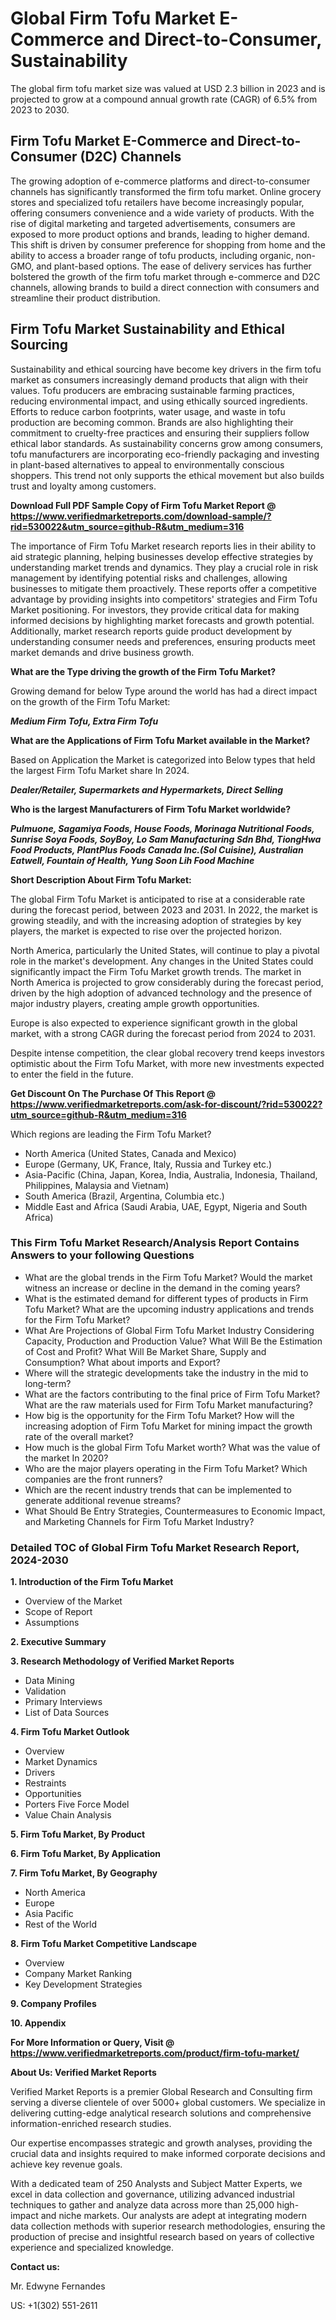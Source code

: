 <h1>Global Firm Tofu Market E-Commerce and Direct-to-Consumer, Sustainability</h1><p class=""><p>The global firm tofu market size was valued at USD 2.3 billion in 2023 and is projected to grow at a compound annual growth rate (CAGR) of 6.5% from 2023 to 2030.</p> <h2>Firm Tofu Market E-Commerce and Direct-to-Consumer (D2C) Channels</h2> <p>The growing adoption of e-commerce platforms and direct-to-consumer channels has significantly transformed the firm tofu market. Online grocery stores and specialized tofu retailers have become increasingly popular, offering consumers convenience and a wide variety of products. With the rise of digital marketing and targeted advertisements, consumers are exposed to more product options and brands, leading to higher demand. This shift is driven by consumer preference for shopping from home and the ability to access a broader range of tofu products, including organic, non-GMO, and plant-based options. The ease of delivery services has further bolstered the growth of the firm tofu market through e-commerce and D2C channels, allowing brands to build a direct connection with consumers and streamline their product distribution. <h2>Firm Tofu Market Sustainability and Ethical Sourcing</h2> <p>Sustainability and ethical sourcing have become key drivers in the firm tofu market as consumers increasingly demand products that align with their values. Tofu producers are embracing sustainable farming practices, reducing environmental impact, and using ethically sourced ingredients. Efforts to reduce carbon footprints, water usage, and waste in tofu production are becoming common. Brands are also highlighting their commitment to cruelty-free practices and ensuring their suppliers follow ethical labor standards. As sustainability concerns grow among consumers, tofu manufacturers are incorporating eco-friendly packaging and investing in plant-based alternatives to appeal to environmentally conscious shoppers. This trend not only supports the ethical movement but also builds trust and loyalty among customers.</p> </p><p class=""><strong>Download Full PDF Sample Copy of Firm Tofu Market Report @ <a href="https://www.verifiedmarketreports.com/download-sample/?rid=530022&utm_source=github-R&utm_medium=316" target="_blank">https://www.verifiedmarketreports.com/download-sample/?rid=530022&utm_source=github-R&utm_medium=316</a></strong></p><p>The importance of&nbsp;Firm Tofu Market research reports lies in their ability to aid strategic planning, helping businesses develop effective strategies by understanding market trends and dynamics. They play a crucial role in risk management by identifying potential risks and challenges, allowing businesses to mitigate them proactively. These reports offer a competitive advantage by providing insights into competitors' strategies and Firm Tofu Market positioning. For investors, they provide critical data for making informed decisions by highlighting market forecasts and growth potential. Additionally, market research reports guide product development by understanding consumer needs and preferences, ensuring products meet market demands and drive business growth.</p><p><strong>What are the&nbsp;Type driving the growth of the Firm Tofu Market?</strong></p><p id="" class="">Growing demand for below Type around the world has had a direct impact on the growth of the Firm Tofu Market:</p><p class=""><em><strong>Medium Firm Tofu, Extra Firm Tofu</strong></em></p><p class=""><strong>What are the&nbsp;Applications&nbsp;of Firm Tofu Market available in the Market?</strong></p><p id="" class="">Based on Application the Market is categorized into Below types that held the largest Firm Tofu Market share In 2024.</p><p class=""><em><strong>Dealer/Retailer, Supermarkets and Hypermarkets, Direct Selling</strong></em></p><p class=""><strong>Who is the largest Manufacturers of Firm Tofu Market worldwide?</strong></p><p><em><strong>Pulmuone, Sagamiya Foods, House Foods, Morinaga Nutritional Foods, Sunrise Soya Foods, SoyBoy, Lo Sam Manufacturing Sdn Bhd, TiongHwa Food Products, PlantPlus Foods Canada Inc.(Sol Cuisine), Australian Eatwell, Fountain of Health, Yung Soon Lih Food Machine</strong></em></p><p id="" class=""><strong>Short Description About Firm Tofu Market:</strong></p><p>The global Firm Tofu Market is anticipated to rise at a considerable rate during the forecast period, between 2023 and 2031. In 2022, the market is growing steadily, and with the increasing adoption of strategies by key players, the market is expected to rise over the projected horizon.</p><p>North America, particularly the United States, will continue to play a pivotal role in the market's development. Any changes in the United States could significantly impact the Firm Tofu Market growth trends. The market in North America is projected to grow considerably during the forecast period, driven by the high adoption of advanced technology and the presence of major industry players, creating ample growth opportunities.</p><p>Europe is also expected to experience significant growth in the global market, with a strong CAGR during the forecast period from 2024 to 2031.</p><p>Despite intense competition, the clear global recovery trend keeps investors optimistic about the Firm Tofu Market, with more new investments expected to enter the field in the future.</p><p id="" class=""><strong>Get Discount On The Purchase Of This Report @ <a href="https://www.verifiedmarketreports.com/ask-for-discount/?rid=530022?utm_source=github-R&utm_medium=316" target="_blank">https://www.verifiedmarketreports.com/ask-for-discount/?rid=530022?utm_source=github-R&utm_medium=316</a></strong></p><p class="">Which regions are leading the Firm Tofu Market?</p><ul><li>North America (United States, Canada and Mexico)</li><li>Europe (Germany, UK, France, Italy, Russia and Turkey etc.)</li><li>Asia-Pacific (China, Japan, Korea, India, Australia, Indonesia, Thailand, Philippines, Malaysia and Vietnam)</li><li>South America (Brazil, Argentina, Columbia etc.)</li><li>Middle East and Africa (Saudi Arabia, UAE, Egypt, Nigeria and South Africa)</li></ul><h3 id="" class="">This Firm Tofu Market Research/Analysis Report Contains Answers to your following Questions</h3><ul><li>What are the global trends in the Firm Tofu Market? Would the market witness an increase or decline in the demand in the coming years?</li><li>What is the estimated demand for different types of products in Firm Tofu Market? What are the upcoming industry applications and trends for the Firm Tofu Market?</li><li>What Are Projections of Global Firm Tofu Market Industry Considering Capacity, Production and Production Value? What Will Be the Estimation of Cost and Profit? What Will Be Market Share, Supply and Consumption? What about imports and Export?</li><li>Where will the strategic developments take the industry in the mid to long-term?</li><li>What are the factors contributing to the final price of Firm Tofu Market? What are the raw materials used for Firm Tofu Market manufacturing?</li><li>How big is the opportunity for the Firm Tofu Market? How will the increasing adoption of Firm Tofu Market for mining impact the growth rate of the overall market?</li><li>How much is the global Firm Tofu Market worth? What was the value of the market In 2020?</li><li>Who are the major players operating in the Firm Tofu Market? Which companies are the front runners?</li><li>Which are the recent industry trends that can be implemented to generate additional revenue streams?</li><li>What Should Be Entry Strategies, Countermeasures to Economic Impact, and Marketing Channels for Firm Tofu Market Industry?</li></ul><h3 id="" class="">Detailed TOC of Global Firm Tofu Market Research Report, 2024-2030</h3><p id="" class=""><strong>1. Introduction of the Firm Tofu Market</strong></p><ul><li>Overview of the Market</li><li>Scope of Report</li><li>Assumptions</li></ul><p id="" class=""><strong>2. Executive Summary</strong></p><p id="" class=""><strong>3. Research Methodology of Verified Market Reports</strong></p><ul><li>Data Mining</li><li>Validation</li><li>Primary Interviews</li><li>List of Data Sources</li></ul><p id="" class=""><strong>4. Firm Tofu Market Outlook</strong></p><ul><li>Overview</li><li>Market Dynamics</li><li>Drivers</li><li>Restraints</li><li>Opportunities</li><li>Porters Five Force Model</li><li>Value Chain Analysis</li></ul><p id="" class=""><strong>5. Firm Tofu Market, By Product</strong></p><p id="" class=""><strong>6. Firm Tofu Market, By Application</strong></p><p id="" class=""><strong>7. Firm Tofu Market, By Geography</strong></p><ul><li>North America</li><li>Europe</li><li>Asia Pacific</li><li>Rest of the World</li></ul><p id="" class=""><strong>8. Firm Tofu Market Competitive Landscape</strong></p><ul><li>Overview</li><li>Company Market Ranking</li><li>Key Development Strategies</li></ul><p id="" class=""><strong>9. Company Profiles</strong></p><p id="" class=""><strong>10. Appendix</strong></p><p id="" class=""><strong>For More Information or Query, Visit @ <a href="https://www.verifiedmarketreports.com/product/firm-tofu-market/" target="_blank">https://www.verifiedmarketreports.com/product/firm-tofu-market/</a></strong></p><p id="" class=""><strong>About Us: Verified Market Reports</strong></p><p id="" class="">Verified Market Reports is a premier Global Research and Consulting firm serving a diverse clientele of over 5000+ global customers. We specialize in delivering cutting-edge analytical research solutions and comprehensive information-enriched research studies.</p><p id="" class="">Our expertise encompasses strategic and growth analyses, providing the crucial data and insights required to make informed corporate decisions and achieve key revenue goals.</p><p id="" class="">With a dedicated team of 250 Analysts and Subject Matter Experts, we excel in data collection and governance, utilizing advanced industrial techniques to gather and analyze data across more than 25,000 high-impact and niche markets. Our analysts are adept at integrating modern data collection methods with superior research methodologies, ensuring the production of precise and insightful research based on years of collective experience and specialized knowledge.</p><p id="" class=""><strong>Contact us:</strong></p><p id="" class="">Mr. Edwyne Fernandes</p><p id="" class="">US: +1(302) 551-2611</p>